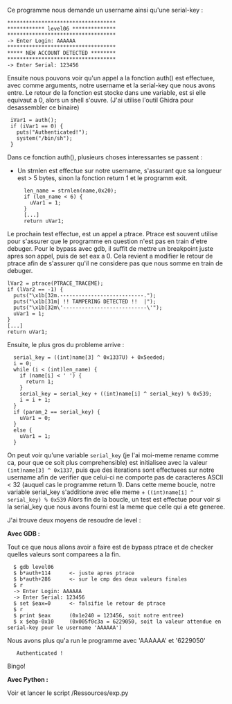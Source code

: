Ce programme nous demande un username ainsi qu'une serial-key :

    ***********************************
    ************ level06 **************
    ***********************************
    -> Enter Login: AAAAAA
    ***********************************
    ***** NEW ACCOUNT DETECTED ********
    ***********************************
    -> Enter Serial: 123456
 
Ensuite nous pouvons voir qu'un appel a la fonction auth() est effectuee, avec comme arguments, notre username et la serial-key que nous avons entre.
Le retour de la fonction est stocke dans une variable, est si elle equivaut a 0, alors un shell s'ouvre.
(J'ai utilise l'outil Ghidra pour desassembler ce binaire) 

     iVar1 = auth();
     if (iVar1 == 0) {
       puts("Authenticated!");
       system("/bin/sh");
     }

Dans ce fonction auth(), plusieurs choses interessantes se passent :

- Un strnlen est effectue sur notre username, s'assurant que sa longueur est > 5 bytes, sinon la fonction return 1 et le programm exit.

        len_name = strnlen(name,0x20);
        if (len_name < 6) {
          uVar1 = 1;
        }
        [...]
        return uVar1;
        
 Le prochain test effectue, est un appel a ptrace. Ptrace est souvent utilise pour s'assurer que le programme en question n'est pas en train d'etre debuger.
 Pour le bypass avec gdb, il suffit de mettre un breakpoint juste apres son appel, puis de set eax a 0. Cela revient a modifier le retour de ptrace afin de 
 s'assurer qu'il ne considere pas que nous somme en train de debuger.
 
    lVar2 = ptrace(PTRACE_TRACEME);
    if (lVar2 == -1) {
      puts("\x1b[32m.---------------------------.");
      puts("\x1b[31m| !! TAMPERING DETECTED !!  |");
      puts("\x1b[32m\'---------------------------\'");
      uVar1 = 1;
    }
    [...]
    return uVar1;
    
Ensuite, le plus gros du probleme arrive :

      serial_key = ((int)name[3] ^ 0x1337U) + 0x5eeded;
      i = 0;
      while (i < (int)len_name) {
        if (name[i] < ' ') {
          return 1;
        }
        serial_key = serial_key + ((int)name[i] ^ serial_key) % 0x539;
        i = i + 1;
      }
      if (param_2 == serial_key) {
        uVar1 = 0;
      }
      else {
        uVar1 = 1;
      }
      
On peut voir qu'une variable `serial_key` (je l'ai moi-meme rename comme ca, pour que ce soit plus comprehensible) est initialisee
avec la valeur `(int)name[3] ^ 0x1337`, puis que des iterations sont effectuees sur notre username afin de verifier que celui-ci ne comporte pas
de caracteres ASCII < 32 (auquel cas le programme return 1). 
Dans cette meme boucle, notre variable serial_key s'additione avec elle meme + `((int)name[i] ^ serial_key) % 0x539`
Alors fin de la boucle, un test est effectue pour voir si la serial_key que nous avons fourni est la meme que celle qui a ete generee. 

J'ai trouve deux moyens de resoudre de level :

**Avec GDB :**

Tout ce que nous allons avoir a faire est de bypass ptrace et de checker quelles valeurs sont comparees a la fin.

      $ gdb level06
      $ b*auth+114      <- juste apres ptrace
      $ b*auth+286      <- sur le cmp des deux valeurs finales
      $ r
      -> Enter Login: AAAAAA
      -> Enter Serial: 123456
      $ set $eax=0      <- falsifie le retour de ptrace
      $ r
      $ print $eax      (0x1e240 = 123456, soit notre entree)
      $ x $ebp-0x10     (0x005f0c3a = 6229050, soit la valeur attendue en serial-key pour le username 'AAAAAA')
  
  
 Nous avons plus qu'a run le programme avec 'AAAAAA' et '6229050'

       Authenticated !
       
 Bingo!
 
 **Avec Python :**
 
  Voir et lancer le script /Ressources/exp.py
